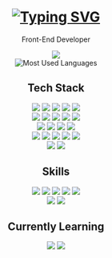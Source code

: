 <div align='center'>
  <h1> 
    <a href="https://git.io/typing-svg">
      <img src="https://readme-typing-svg.herokuapp.com?font=Dancing+Script&color=a190b6&size=50&height=80&vCenter=true&center=true&pause=1000&lines=Hi,+I'm+Kabin!" alt="Typing SVG" />
    </a>
  </h1>
  <p>Front-End Developer</p>

  <a href="https://kabinny.github.io/" target="_blank">
    <img src="https://img.shields.io/badge/BLOG-a190b6?style=flat-square&logo=Github&logoColor=white"/>
  </a>
  
  <br />
  <img src='https://github-readme-stats-sigma-five.vercel.app/api/top-langs/?username=kabinny&layout=compact&bg_color=30,E55D87,5FC3E4&title_color=fff&text_color=fff' alt='Most Used Languages' />

  <h2>Tech Stack</h2>
  <div>
    <img src="https://img.shields.io/badge/HTML5-E55D87?style=flat-square&logo=HTML5&logoColor=white"/>
    <img src="https://img.shields.io/badge/CSS3-c079a1?style=flat-square&logo=CSS3&logoColor=white"/>
    <img src="https://img.shields.io/badge/CSSModules-a190b6?style=flat-square&logo=CSSModules&logoColor=white"/>
    <img src="https://img.shields.io/badge/SCSS-82a8cb?style=flat-square&logo=Sass&logoColor=white"/>
    <img src="https://img.shields.io/badge/JavaScript-3ca9cd?style=flat-square&logo=JavaScript&logoColor=white"/> <br />
    <img src="https://img.shields.io/badge/React-E55D87?style=flat-square&logo=React&logoColor=white"/>
    <img src="https://img.shields.io/badge/ReactRouter-c079a1?style=flat-square&logo=ReactRouter&logoColor=white"/>
    <img src="https://img.shields.io/badge/Recoil-a190b6?style=flat-square&logo=React&logoColor=white"/>
    <img src="https://img.shields.io/badge/Gatsby-82a8cb?style=flat-square&logo=Gatsby&logoColor=white"/>
    <img src="https://img.shields.io/badge/Vue.js-3ca9cd?style=flat-square&logo=Vue.js&logoColor=white"/>  <br />
    <img src="https://img.shields.io/badge/Vuetify-E55D87?style=flat-square&logo=Vuetify&logoColor=white"/> 
    <img src="https://img.shields.io/badge/Vuex-c079a1?style=flat-square&logo=Vue.js&logoColor=white"/>
    <img src="https://img.shields.io/badge/TailwindCSS-a190b6?style=flat-square&logo=TailwindCSS&logoColor=white"/>
    <img src="https://img.shields.io/badge/FontAwesome-3ca9cd?style=flat-square&logo=FontAwesome&logoColor=white"/>  <br />
    <img src="https://img.shields.io/badge/Jekyll-E55D87?style=flat-square&logo=Jekyll&logoColor=white"/>
    <img src="https://img.shields.io/badge/ChakraUI-c079a1?style=flat-square&logo=ChakraUI&logoColor=white"/>
    <img src="https://img.shields.io/badge/Axios-a190b6?style=flat-square&logo=Axios&logoColor=white"/>
    <img src="https://img.shields.io/badge/Git-82a8cb?style=flat-square&logo=Git&logoColor=white"/>
    <img src="https://img.shields.io/badge/Subversion-3ca9cd?style=flat-square&logo=Subversion&logoColor=white"/>  <br />
    <img src="https://img.shields.io/badge/VSCode-c079a1?style=flat-square&logo=VisualStudioCode&logoColor=white"/>
    <img src="https://img.shields.io/badge/Markdown-82a8cb?style=flat-square&logo=Markdown&logoColor=white"/>
  </div>

  <h2>Skills</h2>
  <div>
  <img src="https://img.shields.io/badge/Photoshop-E55D87?style=flat-square&logo=AdobePhotoshop&logoColor=white"/>
  <img src="https://img.shields.io/badge/Illustrator-c079a1?style=flat-square&logo=AdobeIllustrator&logoColor=white"/>
  <img src="https://img.shields.io/badge/XD-a190b6?style=flat-square&logo=AdobeXD&logoColor=white"/>
  <img src="https://img.shields.io/badge/Figma-82a8cb?style=flat-square&logo=Figma&logoColor=white"/>
  <img src="https://img.shields.io/badge/Notion-3ca9cd?style=flat-square&logo=Notion&logoColor=white"/>  <br />
  <img src="https://img.shields.io/badge/Obsidian-c079a1?style=flat-square&logo=Obsidian&logoColor=white"/>
  <img src="https://img.shields.io/badge/Slack-82a8cb?style=flat-square&logo=Slack&logoColor=white"/></div>

  <h2>Currently Learning</h2>
  <img src="https://img.shields.io/badge/TypeScript-c079a1?style=flat-square&logo=TypeScript&logoColor=white"/>
  <img src="https://img.shields.io/badge/Storybook-82a8cb?style=flat-square&logo=Storybook&logoColor=white"/>

</div>
